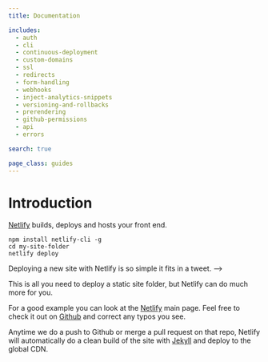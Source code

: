 ```yaml
---
title: Documentation

includes:
  - auth
  - cli
  - continuous-deployment
  - custom-domains
  - ssl
  - redirects
  - form-handling
  - webhooks
  - inject-analytics-snippets
  - versioning-and-rollbacks
  - prerendering
  - github-permissions
  - api
  - errors

search: true

page_class: guides
---
```


# Introduction

[Netlify](http://www.netlify.com) builds, deploys and hosts your front end.

``` shell
npm install netlify-cli -g
cd my-site-folder
netlify deploy
```

Deploying a new site with Netlify is so simple it fits in a tweet. -->

This is all you need to deploy a static site folder, but Netlify can do much more for you.

For a good example you can look at the [Netlify](http://netlify.com) main page. Feel free to check it out on [Github](https://github.com/netlify/netlify-home) and correct any typos you see.

Anytime we do a push to Github or merge a pull request on that repo, Netlify will automatically do a clean build of the site with [Jekyll](http://jekyllrb.com/) and deploy to the global CDN.
